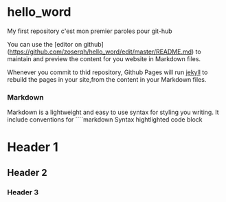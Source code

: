 # hello_word
My first repository
c'est mon premier paroles pour git-hub

You can use the [editor on github] (https://github.com/zoserqh/hello_word/edit/master/README.md) to maintain and preview the content for you website in Markdown files.

Whenever you commit to thid repository, Github Pages will run [jekyll](https://jekyllrb.com/) to rebuild the pages in your site,from the content in your Markdown files.

### Markdown

Markdown is a lightweight and easy to use syntax for styling you writing. It include conventions for 
´´´´markdown
Syntax hightlighted code block

# Header 1
## Header 2
### Header 3
